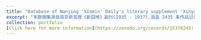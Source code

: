 ```yaml
---
title: "Database of Nanjing 'Xinmin' Daily's literary supplement 'Xinyuandi'(1935-1937) 南京《新民报》《新园地》副刊数据库（1935-1937）"
excerpt: "本数据集源自南京新民报《新园地》副刊(1935 - 1937),涵盖 2435 条作品记录,包含日期、作者署名、作品名称、体裁分类、特刊标注及内容备注等核心字段。按不同维度细分,有主要作家名单,有田汉、阳翰笙等作家专题,也有戏剧相关、文艺俱乐部等题材分类,还有译作汇总。该数据库通过手工整理与数字化建库完成,首次实现该副刊文献的系统化聚合,为民国报刊研究、文学史梳理及近代文化传播研究提供了全面可靠的基础数据支撑。This dataset is derived from the supplement 'New Garden' of Nanjing 'Xinmin Daily' (1935-1937), covering 2435 work records, including core fields such as date, author signature, work name, genre classification, special issue annotation and content notes. According to different dimensions, there are lists of major writers, special topics on writers such as Tian Han and Yang Hansheng, as well as themes such as drama and literary clubs, and a summary of translations. The database was completed through manual sorting and digital database construction, and it realized the systematic aggregation of the supplement documents for the first time, providing comprehensive and reliable basic data support for the research of newspapers and periodicals in the Republic of China, the combing of literary history and the research of modern cultural communication.modern Chinese newspapers and periodicals, literary history combing and cultural communication research."
collection: portfolio
[Click here for more information](https://zenodo.org/records/15378243)
---
```




